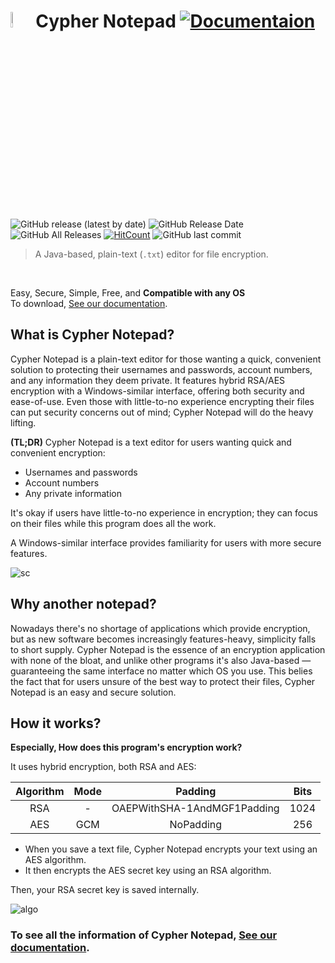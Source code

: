 # <img src="https://cypher-notepad.github.io/resource/icon.ico" width="8%">Cypher Notepad  [![Documentaion](https://img.shields.io/badge/documentation-%20is%20ready-brightgreen?style=flat-square)](https://cyphernotepad.com/wiki/#/?coverpage=false)

![GitHub release (latest by date)](https://img.shields.io/github/v/release/Cypher-Notepad/Cypher-Notepad?style=flat-square) ![GitHub Release Date](https://img.shields.io/github/release-date/cypher-notepad/cypher-notepad?style=flat-square) ![GitHub All Releases](https://img.shields.io/github/downloads/cypher-notepad/cypher-notepad/total?color=%23ff69b4&style=flat-square) [![HitCount](http://hits.dwyl.com/Cypher-Notepad/Cypher-Notepad.svg)](http://hits.dwyl.com/Cypher-Notepad/Cypher-Notepad) ![GitHub last commit](https://img.shields.io/github/last-commit/cypher-notepad/cypher-notepad?style=flat-square)

> A Java-based, plain-text (<code>.txt</code>) editor for file encryption.

<br>

Easy, Secure, Simple, Free, and **Compatible with any OS**
<br>
To download, [See our documentation](https://cyphernotepad.com/wiki/#/installation).

## What is Cypher Notepad?

Cypher Notepad is a plain-text editor for those wanting a quick, convenient solution to protecting their usernames and passwords, account numbers, and any information they deem private. It features hybrid RSA/AES encryption with a Windows-similar interface, offering both security and ease-of-use. Even those with little-to-no experience encrypting their files can put security concerns out of mind; Cypher Notepad will do the heavy lifting.

**(TL;DR)**
Cypher Notepad is a text editor for users wanting quick and convenient encryption: 

* Usernames and passwords
* Account numbers 
* Any private information 

It's okay if users have little-to-no experience in encryption; they can focus on their files while this program does all the work. 

A Windows-similar interface provides familiarity for users with more secure features. 

![sc](https://cypher-notepad.github.io/resource/doc_main.gif)

## Why another notepad?
Nowadays there's no shortage of applications which provide encryption, but as new software becomes increasingly features-heavy, simplicity falls to short supply. Cypher Notepad is the essence of an encryption application with none of the bloat, and unlike other programs it's also Java-based — guaranteeing the same interface no matter which OS you use. This belies the fact that for users unsure of the best way to protect their files, Cypher Notepad is an easy and secure solution. 

## How it works?

**Especially, How does this program's encryption work?**

It uses hybrid encryption, both RSA and AES: 

|Algorithm|Mode|Padding|Bits|
|:------:|:---:|:---:|:---:|
|RSA| - |OAEPWithSHA-1AndMGF1Padding|1024
|AES|GCM|NoPadding|256

* When you save a text file, Cypher Notepad encrypts your text using an AES algorithm. 
* It then encrypts the AES secret key using an RSA algorithm. 

Then, your RSA secret key is saved internally. 

![algo](https://cypher-notepad.github.io/resource/algorithm.png) 


### To see all the information of Cypher Notepad, [See our documentation](https://cyphernotepad.com/wiki/#/?coverpage=false).


